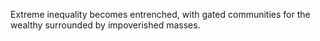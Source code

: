 Extreme inequality becomes entrenched, with gated communities for the wealthy surrounded by impoverished masses.

